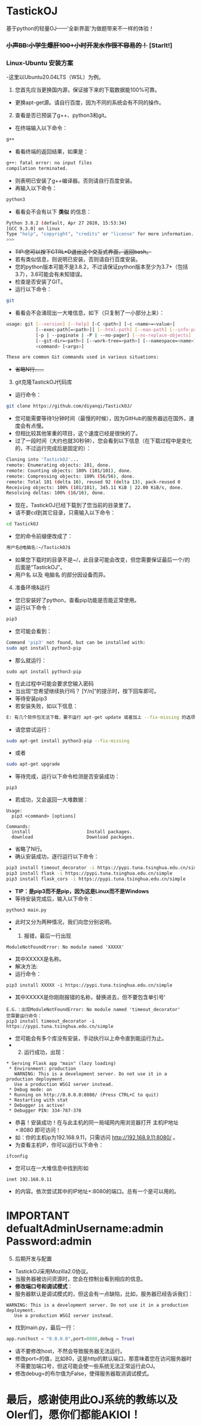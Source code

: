 # TastickOJ
基于python的轻量OJ——'全新界面'为做题带来不一样的体验！

### ~~小声BB:小学生爆肝100+小时开发水作很不容易的！~~ [StarIt!]

### Linux-Ubuntu 安装方案  
-这里以Ubuntu20.04LTS（WSL）为例。
1. 您首先应当更换国内源，保证接下来的下载数据能100%可靠。
  - 更换apt-get源。请自行百度，因为不同的系统会有不同的操作。
2. 查看是否已预装了g++、python3和git。
- 在终端输入以下命令：
```bash
g++
```
- 看看终端的返回结果，如果是：
```bash
g++: fatal error: no input files
compilation terminated.
```
- 则表明已安装了g++编译器。否则请自行百度安装。
- 再输入以下命令：
```bash
python3
```
- 看看会不会有以下 __类似__ 的信息：
```bash
Python 3.8.2 (default, Apr 27 2020, 15:53:34)
[GCC 9.3.0] on linux
Type "help", "copyright", "credits" or "license" for more information.
>>>
```
- ~~TIP:您可以按下CTRL+D退出这个交互式界面，返回bash。~~
- 若有类似信息，则说明已安装，否则请自行百度安装。
- 您的python版本可能不是3.8.2，不过请保证python版本至少为3.7+（包括3.7），3.6可能会有未知错误。
- 检查是否安装了GIT。
- 运行以下命令：
```bash
git
```
- 看看会不会涌现出一大堆信息，如下（只复制了一小部分上来）：
```bash
usage: git [--version] [--help] [-C <path>] [-c <name>=<value>]
           [--exec-path[=<path>]] [--html-path] [--man-path] [--info-path]
           [-p | --paginate | -P | --no-pager] [--no-replace-objects] [--bare]
           [--git-dir=<path>] [--work-tree=<path>] [--namespace=<name>]
           <command> [<args>]

These are common Git commands used in various situations:
```
- ~~省略N行……~~
3. git克隆TastickOJ代码库
- 运行命令：
```bash
git clone https://github.com/diyanqi/TastickOJ/
```
- 您可能需要等待1分钟时间（最慢的时候），因为GitHub的服务器远在国外，速度会有点慢。
- 但相比较其他笨重的项目，这个速度已经是很快的了。
- 过了一段时间（大约也就30秒钟），您会看到以下信息（在下载过程中是变化的，不过运行完成后是固定的）：
```bash
Cloning into 'TastickOJ'...
remote: Enumerating objects: 101, done.
remote: Counting objects: 100% (101/101), done.
remote: Compressing objects: 100% (56/56), done.
remote: Total 101 (delta 16), reused 92 (delta 13), pack-reused 0
Receiving objects: 100% (101/101), 345.11 KiB | 22.00 KiB/s, done.
Resolving deltas: 100% (16/16), done.
```
- 现在，TastickOJ已经下载到了您当前的目录里了。
- 请不要cd到其它目录，只需输入以下命令：
```bash
cd TastickOJ
```
- 您的命令前缀便改成了：
```bash
用户名@电脑名:~/TastickOJ$
```
- 如果您下载时的目录不是~/，此目录可能会改变，但您需要保证最后一个/的后面是“TastickOJ”。
- 用户名 以及 电脑名 的部分因设备而异。
4. 准备环境&运行
- 您已安装好了python，查看pip功能是否能正常使用。
- 运行以下命令：
```bash
pip3
```
- 您可能会看到：
```bash
Command 'pip3' not found, but can be installed with:
sudo apt install python3-pip
```
- 那么就运行：
```
sudo apt install python3-pip
```
- 在此过程中可能会要求您输入密码
- 当出现“您希望继续执行吗？ [Y/n]”的提示时，按下回车即可。
- 等待安装pip3
- 若安装失败，如以下信息：
```bash
E: 有几个软件包无法下载，要不运行 apt-get update 或者加上 --fix-missing 的选项再试试？
```
- 请您尝试运行：
```bash
sudo apt-get install python3-pip --fix-missing
```
- 或者
```bash
sudo apt-get upgrade
```
- 等待完成，运行以下命令检测是否安装成功：
```
pip3
```
- 若成功，又会返回一大堆数据：
```
Usage:
  pip3 <command> [options]

Commands:
  install                     Install packages.
  download                    Download packages.
```
- 省略了N行。
- 确认安装成功，逐行运行以下命令：
```bash
pip3 install timeout_decorator -i https://pypi.tuna.tsinghua.edu.cn/simple
pip3 install flask -i https://pypi.tuna.tsinghua.edu.cn/simple
pip3 install flask_cors -i https://pypi.tuna.tsinghua.edu.cn/simple
```
- __TIP：是pip3而不是pip，因为这是Linux而不是Windows__
- 等待安装完成后，输入以下命令：
```
python3 main.py
```
- 此时又分为两种情况，我们向您分别说明。
- 1. 报错，最后一行出现
```
ModuleNotFoundError: No module named 'XXXXX'
```
- 其中XXXXX是名称。
- 解决方法:
- 运行命令：
```
pip3 install XXXXX -i https://pypi.tuna.tsinghua.edu.cn/simple
```
- 其中XXXXX是你刚刚报错的名称，替换进去，但不要包含单引号'
```
E.G.：出现ModuleNotFoundError: No module named 'timeout_decorator'
您需要运行命令：
pip3 install timeout_decorator -i https://pypi.tuna.tsinghua.edu.cn/simple
```
- 您可能会有多个库没有安装，手动执行以上命令直到能运行为止。
- 2. 运行成功，出现：
```
* Serving Flask app "main" (lazy loading)
 * Environment: production
   WARNING: This is a development server. Do not use it in a production deployment.
   Use a production WSGI server instead.
 * Debug mode: on
 * Running on http://0.0.0.0:8080/ (Press CTRL+C to quit)
 * Restarting with stat
 * Debugger is active!
 * Debugger PIN: 334-787-378
```
- 恭喜！安装成功！在与此主机的同一局域网内用浏览器打开 主机IP地址+:8080 即可访问！
- 如：你的主机ip为192.168.9.11，只需访问 http://192.168.9.11:8080/ 。
- 为查看主机IP，你可以运行以下命令：
```
ifconfig
```
- 您可以在一大堆信息中找到形如
```
inet 192.168.9.11
```
- 的内容。依次尝试其中的IP地址+:8080的端口。总有一个是可以用的。

# IMPORTANT   defualtAdminUsername:admin         Password:admin

5. 后期开发与配置
- TastickOJ采用Mozilla2.0协议。
- 当服务器被访问资源时，您会在控制台看到相应的信息。
- **修改端口号和调试模式**：
- 服务器默认是调试模式的，但这会有一点缺陷，比如，服务器已经告诉我们：
```
WARNING: This is a development server. Do not use it in a production deployment.
   Use a production WSGI server instead.
```
- 找到main.py，最后一行：
```python
app.run(host = "0.0.0.0",port=8080,debug = True)
```
- 请不要修改host，不然会导致服务器无法运行。
- 修改port=的值，比如80，这是http的默认端口，那意味着您在访问服务器时不需要加端口号，但这可能会使一些系统无法正常运行此OJ。
- 修改debug=的布尔值为False，使得服务器取消调试模式。

# 最后，感谢使用此OJ系统的教练以及OIer们，愿你们都能**AKIOI**！
